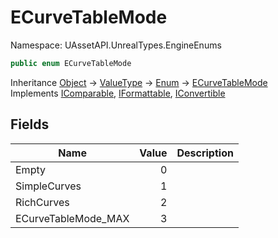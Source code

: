 # ECurveTableMode

Namespace: UAssetAPI.UnrealTypes.EngineEnums

```csharp
public enum ECurveTableMode
```

Inheritance [Object](https://docs.microsoft.com/en-us/dotnet/api/system.object) → [ValueType](https://docs.microsoft.com/en-us/dotnet/api/system.valuetype) → [Enum](https://docs.microsoft.com/en-us/dotnet/api/system.enum) → [ECurveTableMode](./uassetapi.unrealtypes.engineenums.ecurvetablemode.md)<br>
Implements [IComparable](https://docs.microsoft.com/en-us/dotnet/api/system.icomparable), [IFormattable](https://docs.microsoft.com/en-us/dotnet/api/system.iformattable), [IConvertible](https://docs.microsoft.com/en-us/dotnet/api/system.iconvertible)

## Fields

| Name | Value | Description |
| --- | --: | --- |
| Empty | 0 |  |
| SimpleCurves | 1 |  |
| RichCurves | 2 |  |
| ECurveTableMode_MAX | 3 |  |
